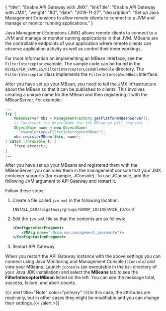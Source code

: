 {
"title": "Enable API Gateway with JMX",
"linkTitle": "Enable API Gateway with JMX",
"weight":"80",
"date": "2019-11-27",
"description": "Set up Java Management Extensions to allow remote clients to connect to a JVM and manage or monitor running applications."
}

Java Management Extensions (JMX) allows remote clients to connect to a JVM and manage or monitor running applications in that JVM. MBeans are the controllable endpoints of your application where remote clients can observe application activity as well as control their inner workings.

For more information on implementing an MBean interface, see the `FilterInterceptor` example. The sample code can be found in the `DEVELOPER_SAMPLES/FilterInterceptorLoadableModule` directory. The `FilterInterceptor` class implements the `FilterInterceptorMBean` interface.

After you have set up your MBean, you need to tell the JMX infrastructure about the MBean so that it can be published to clients. This involves creating a unique name for the MBean and then registering it with the MBeanServer. For example:

```java
...
try {
    MBeanServer mbs = ManagementFactory.getPlatformMBeanServer();
    // Construct the ObjectName for the MBean we will register
    ObjectName name = new ObjectName(
      "example:type=FilterInterceptorMBean");
    mbs.registerMBean(this, name);
} catch (Throwable t) {
    Trace.error(t);
}
...
```

After you have set up your MBeans and registered them with the MBeanServer you can view them in the management console that your JMX container supports (for example, JConsole). To use JConsole, add the following JVM argument to API Gateway and restart it.

Follow these steps:

1. Create a file called `jvm.xml` in the following location:

    ```
    INSTALL_DIR/apigateway/groups/GROUP_ID/INSTANCE_ID/conf
    ```

2. Edit the `jvm.xml` file so that the contents are as follows:

    ```xml
    <ConfigurationFragment>
        <VMArg name="-Dcom.sun.management.jmxremote"/>
    </ConfigurationFragment>
    ```

3. Restart API Gateway.

When you restart the API Gateway instance with the above settings you can connect using Java Monitoring and Management Console (`JConsole`) and view your MBeans. Launch `jconsole` (an executable in the `bin` directory of your Java JDK installation) and select the **MBeans** tab to see the **FilterInterceptorMBean** listed on the left. You can see the message total, success, failure, and abort counts.

{{< alert title="Note" color="primary" >}}In this case, the attributes are read-only, but in other cases they might be modifiable and you can change their settings.{{< /alert >}}
